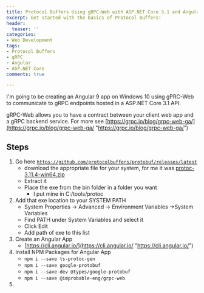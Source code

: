```yaml
---
title: Protocol Buffers Using gRPC-Web with ASP.NET Core 3.1 and Angular 9
excerpt: Get started with the basics of Protocol Buffers!
header:
  teaser: ''
categories:
- Web Development
tags:
- Protocol Buffers
- gRPC
- Angular
- ASP.NET Core
comments: true

---
```

I'm going to be creating an Angular 9 app on Windows 10 using gPRC-Web to communicate to gRPC endpoints hosted in a ASP.NET Core 3.1 API.

gRPC-Web allows you to have a contract between your client web app and a gRPC backend service. For more see [https://grpc.io/blog/grpc-web-ga/](https://grpc.io/blog/grpc-web-ga/ "https://grpc.io/blog/grpc-web-ga/")

## Steps

1. Go here [`https://github.com/protocolbuffers/protobuf/releases/latest`](https://github.com/protocolbuffers/protobuf/releases/latest "https://github.com/protocolbuffers/protobuf/releases/latest")
   * download the appropriate file for your system, for me it was [protoc-3.11.4-win64.zip](https://github.com/protocolbuffers/protobuf/releases/download/v3.11.4/protoc-3.11.4-win64.zip)
   * Extract it
   * Place the exe from the bin folder in a folder you want
     * I put mine in C:/tools/protoc
2. Add that exe location to your SYSTEM PATH
   * System Properties -> Advanced -> Environment Variables ->System Variables
   * Find PATH under System Variables and select it
   * Click Edit 
   * Add path of exe to this list
3. Create an Angular App
   * [https://cli.angular.io/](https://cli.angular.io/ "https://cli.angular.io/")
4. Install NPM Packages for Angular App
   * `npm i --save ts-protoc-gen`
   * `npm i --save google-protobuf`
   * `npm i --save-dev @types/google-protobuf`
   * `npm i --save @improbable-eng/grpc-web`
5. 